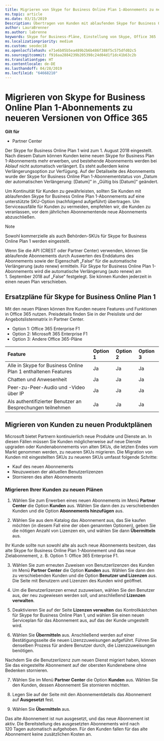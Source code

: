 ```yaml
---
title: Migrieren von Skype for Business Online Plan 1-Abonnements zu neueren Versionen von Office 365 | Partner Center
ms.topic: article
ms.date: 03/15/2019
Description: Übertragen von Kunden mit ablaufenden Skype for Business Online Plan 1-Abonnements auf eine unterstützte SKU-Option. Wir empfehlen, die Kunden zu veranlassen, vor dem jährlichen Abonnementende neue Abonnements abzuschließen.
author: LauraBrenner
ms.author: labrenne
keywords: Skype for Business-Pläne, Einstellung von Skype, Office 365
ms.localizationpriority: medium
ms.custom: seodec18
ms.openlocfilehash: e71e6b05b5ea489b2b6b486f388f5c575dfd02c5
ms.sourcegitcommit: f916aa2884239b205398c24d04d1f1dc41b63c2b
ms.translationtype: HT
ms.contentlocale: de-DE
ms.lasthandoff: 04/28/2019
ms.locfileid: "64668210"
---
```

# <a name="migrate-skype-for-business-online-plan-1-subscriptions-to-newer-office-365-versions"></a>Migrieren von Skype for Business Online Plan 1-Abonnements zu neueren Versionen von Office 365

**Gilt für**

- Partner Center

Der Skype for Business Online Plan 1 wird zum 1. August 2018 eingestellt. Nach diesem Datum können Kunden keine neuen Skype for Business Plan 1-Abonnements mehr erwerben, und bestehende Abonnements werden bei Ablauf nicht automatisch verlängert. Es steht außerdem keine Verlängerungsoption zur Verfügung. Auf der Detailseite des Abonnements wurde der Skype for Business Online Plan 1-Abonnementstatus von „Datum der automatischen Verlängerung: [Datum]“ in „Gültig bis [Datum]“ geändert.  

Um Kontinuität für Kunden zu gewährleisten, sollten Sie Kunden mit ablaufenden Skype for Business Online Plan 1-Abonnements auf eine unterstützte SKU-Option (nachfolgend aufgeführt) übertragen. Um Serviceausfälle für Kunden zu vermeiden, empfehlen wir, die Kunden zu veranlassen, vor dem jährlichen Abonnementende neue Abonnements abzuschließen. 

>[!NOTE]
>Sowohl kommerzielle als auch Behörden-SKUs für Skype for Business Online Plan 1 werden eingestellt.

Wenn Sie die API (CREST oder Partner Center) verwenden, können Sie ablaufende Abonnements durch Auswerten des Enddatums des Abonnements sowie der Eigenschaft „False“ für die automatische Verlängerung (auto renew) ermitteln. Für Skype for Business Online Plan 1-Abonnements wird die automatische Verlängerung (auto renew) am 1. September 2018 auf „False“ festgelegt. Sie können Kunden jederzeit in einen neuen Plan verschieben. 

## <a name="skype-for-business-online-plan-1-replacement-plans"></a>Ersatzpläne für Skype for Business Online Plan 1

Mit den neuen Plänen können Ihre Kunden neuere Features und Funktionen in Office 365 nutzen. Preisdetails finden Sie in der Preisliste und der Angebotslistenmatrix in Partner Center. 

- Option 1: Office 365 Enterprise F1
- Option 2: Microsoft 365 Enterprise F1
- Option 3: Andere Office 365-Pläne

|**Feature**    |**Option 1**   |**Option 2**   |**Option 3**   |
|:-----------------|:-----------------|:-------------|:------------|
|Alle in Skype for Business Online Plan 1 enthaltenen Features|Ja   |Ja   |Ja   |
|Chatten und Anwesenheit |Ja   |Ja   |Ja   |
|Peer-zu-Peer-Audio und -Video über IP|Ja   |Ja   |Ja   
|Als authentifizierter Benutzer an Besprechungen teilnehmen| Ja   |Ja   |Ja   |

## <a name="transition-customers-to-new-product-plans"></a>Migrieren von Kunden zu neuen Produktplänen

Microsoft bietet Partnern kontinuierlich neue Produkte und Dienste an. In diesen Fällen müssen Sie Kunden möglicherweise auf neue Dienste upgraden oder Kundenabonnements von alten SKUs, die letzten Endes vom Markt genommen werden, zu neueren SKUs migrieren. Die Migration von Kunden mit eingestellten SKUs zu neueren SKUs umfasst folgende Schritte:

- Kauf des neuen Abonnements
- Neuzuweisen der aktuellen Benutzerlizenzen
- Stornieren des alten Abonnements

### <a name="migrate-your-customers-to-new-plans"></a>Migrieren Ihrer Kunden zu neuen Plänen

1. Wählen Sie zum Erwerben eines neuen Abonnements im Menü **Partner Center** die Option **Kunden** aus. Wählen Sie dann den zu verschiebenden Kunden und die Option **Abonnements hinzufügen** aus.

2. Wählen Sie aus dem Katalog das Abonnement aus, das Sie kaufen möchten (in diesem Fall eine der oben genannten Optionen), geben Sie die nötigen Anzahl von Lizenzen ein, und wählen Sie dann **Übermitteln** aus. 

Ihr Kunde sollte nun sowohl alte als auch neue Abonnements besitzen, das alte Skype for Business Online Plan 1-Abonnement und das neue Zielabonnement, z. B. Option 1: Office 365 Enterprise F1.

3. Wählen Sie zum erneuten Zuweisen von Benutzerlizenzen des Kunden im Menü **Partner Center** die Option **Kunden** aus. Wählen Sie dann den zu verschiebenden Kunden und die Option **Benutzer und Lizenzen** aus. Die Seite mit Benutzern und Lizenzen des Kunden wird geöffnet.

4. Um die Benutzerlizenzen erneut zuzuweisen, wählen Sie den Benutzer aus, der neu zugewiesen werden soll, und anschließend **Lizenzen verwalten**.

5. Deaktivieren Sie auf der Seite **Lizenzen verwalten** das Kontrollkästchen für Skype for Business Online Plan 1, und wählen Sie einen neuen Serviceplan für das Abonnement aus, auf das der Kunde umgestellt wird.

6. Wählen Sie **Übermitteln** aus. Anschließend werden auf einer Bestätigungsseite die neuen Lizenzzuweisungen aufgeführt. Führen Sie denselben Prozess für andere Benutzer durch, die Lizenzzuweisungen benötigen.

Nachdem Sie die Benutzerlizenz zum neuen Dienst migriert haben, können Sie das eingestellte Abonnement auf der obersten Kundenebene ohne Bedenken stornieren.

7. Wählen Sie im Menü **Partner Center** die Option **Kunden** aus. Wählen Sie den Kunden, dessen Abonnement Sie stornieren möchten.

8. Legen Sie auf der Seite mit den Abonnementdetails das Abonnement auf **Ausgesetzt** fest.

9. Wählen Sie **Übermitteln** aus.

Das alte Abonnement ist nun ausgesetzt, und das neue Abonnement ist aktiv. Die Bereitstellung des ausgesetzten Abonnements wird nach 120 Tagen automatisch aufgehoben. Für den Kunden fallen für das alte Abonnement keine zusätzlichen Kosten an.

